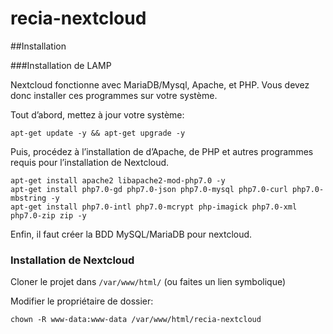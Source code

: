 # recia-nextcloud

##Installation

###Installation de LAMP

Nextcloud fonctionne avec MariaDB/Mysql, Apache, et PHP. Vous devez donc installer ces programmes sur votre système.

Tout d’abord, mettez à jour votre système:

```
apt-get update -y && apt-get upgrade -y
```

Puis, procédez à l’installation de d’Apache, de PHP et autres programmes requis pour l’installation de Nextcloud.

```
apt-get install apache2 libapache2-mod-php7.0 -y
apt-get install php7.0-gd php7.0-json php7.0-mysql php7.0-curl php7.0-mbstring -y
apt-get install php7.0-intl php7.0-mcrypt php-imagick php7.0-xml php7.0-zip zip -y
```

Enfin, il faut créer la BDD MySQL/MariaDB pour nextcloud.

### Installation de Nextcloud

Cloner le projet dans ```/var/www/html/``` (ou faites un lien symbolique)

Modifier le propriétaire de dossier:
```
chown -R www-data:www-data /var/www/html/recia-nextcloud
```


